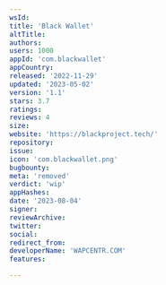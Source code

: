 ```yaml
---
wsId: 
title: 'Black Wallet'
altTitle: 
authors: 
users: 1000
appId: 'com.blackwallet'
appCountry: 
released: '2022-11-29'
updated: '2023-05-02'
version: '1.1'
stars: 3.7
ratings: 
reviews: 4
size: 
website: 'https://blackproject.tech/'
repository: 
issue: 
icon: 'com.blackwallet.png'
bugbounty: 
meta: 'removed'
verdict: 'wip'
appHashes: 
date: '2023-08-04'
signer: 
reviewArchive: 
twitter: 
social: 
redirect_from: 
developerName: 'WAPCENTR.COM'
features: 

---
```



